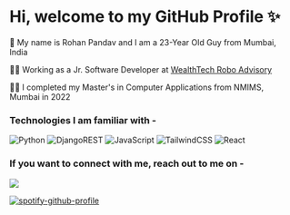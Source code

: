 # Hi, welcome to my GitHub Profile ✨

🧑 My name is Rohan Pandav and I am a 23-Year Old Guy from Mumbai, India

👩‍💻 Working as a Jr. Software Developer at [WealthTech Robo Advisory](https://www.wealthtech.ai/)

👨‍🎓 I completed my Master's in Computer Applications from NMIMS, Mumbai in 2022

### Technologies I am familiar with - 

![Python](https://img.shields.io/badge/python-3670A0?style=for-the-badge&logo=python&logoColor=ffdd54) ![DjangoREST](https://img.shields.io/badge/DJANGO-REST-ff1709?style=for-the-badge&logo=django&logoColor=white&color=ff1709&labelColor=gray) ![JavaScript](https://img.shields.io/badge/javascript-%23323330.svg?style=for-the-badge&logo=javascript&logoColor=%23F7DF1E) ![TailwindCSS](https://img.shields.io/badge/tailwindcss-%2338B2AC.svg?style=for-the-badge&logo=tailwind-css&logoColor=white)  ![React](https://img.shields.io/badge/react-%2320232a.svg?style=for-the-badge&logo=react&logoColor=%2361DAFB)

### If you want to connect with me, reach out to me on -
![](https://dcbadge.vercel.app/api/shield/246160030494228481)

[![spotify-github-profile](https://spotify-github-profile.vercel.app/api/view?uid=w8nvet7cy27y5whvgcj47ng1n&cover_image=true&theme=novatorem&show_offline=false&background_color=121212&interchange=false&bar_color=53b14f&bar_color_cover=true)](https://spotify-github-profile.vercel.app/api/view?uid=w8nvet7cy27y5whvgcj47ng1n&redirect=true)
